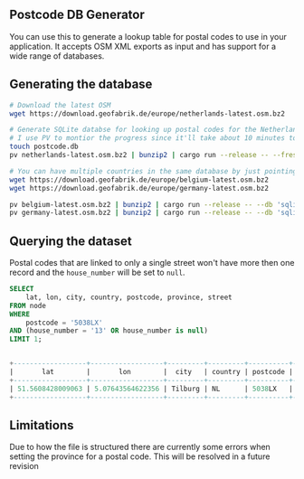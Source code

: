 Postcode DB Generator
---------------------

You can use this to generate a lookup table for postal codes to use in your application. 
It accepts OSM XML exports as input and has support for a wide range of databases.

## Generating the database

```sh
# Download the latest OSM 
wget https://download.geofabrik.de/europe/netherlands-latest.osm.bz2

# Generate SQLite databse for looking up postal codes for the Netherlands
# I use PV to montior the progress since it'll take about 10 minutes to import the Netherlands on an M1 Macbook
touch postcode.db
pv netherlands-latest.osm.bz2 | bunzip2 | cargo run --release -- --fresh --db 'sqlite://postcode.db'

# You can have multiple countries in the same database by just pointing it at the same database
wget https://download.geofabrik.de/europe/belgium-latest.osm.bz2
wget https://download.geofabrik.de/europe/germany-latest.osm.bz2

pv belgium-latest.osm.bz2 | bunzip2 | cargo run --release -- --db 'sqlite://postcode.db'
pv germany-latest.osm.bz2 | bunzip2 | cargo run --release -- --db 'sqlite://postcode.db'
```

## Querying the dataset
Postal codes that are linked to only a single street won't have more then one record and the `house_number` will be set to `null`.

```SQL
SELECT
    lat, lon, city, country, postcode, province, street
FROM node
WHERE 
    postcode = '5038LX'
AND (house_number = '13' OR house_number is null)
LIMIT 1;


+------------------+------------------+---------+---------+----------+---------------+---------------+
|       lat        |       lon        |  city   | country | postcode | province      |    street     |
+------------------+------------------+---------+---------+----------+---------------+---------------+
| 51.5608428009063 | 5.07643564622356 | Tilburg | NL      | 5038LX   | Noord-Brabant | Talent Square |
+------------------+------------------+---------+---------+----------+---------------+---------------+
```

## Limitations
Due to how the file is structured there are currently some errors when setting the province for a postal code.
This will be resolved in a future revision
